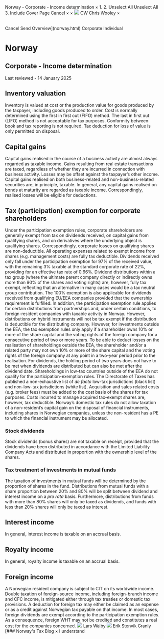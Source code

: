 Norway - Corporate - Income determination
×
1.
2.
Unselect All
Unselect All
3.
Include Cover Page
Cancel
×
×
![](-/media/world-wide-tax-summaries/attachments/global---chris-wooley.ashx%3Frev=ac5e5f3223b34096b1afc2a6009c7320&revision=ac5e5f32-23b3-4096-b1af-c2a6009c7320&hash=859B7ADC84DC2CBEC9760E9E6EE7DE6D0A8BFCDF)
CW
Chris Wooley
×
######
Cancel
Send
Overview](norway.html)
Corporate
Individual
# Norway
## Corporate - Income determination
Last reviewed - 14 January 2025
## Inventory valuation
Inventory is valued at cost or the production value for goods produced by the taxpayer, including goods produced to order. Cost is normally determined using the first in first out (FIFO) method. The last in first out (LIFO) method is not acceptable for tax purposes. Conformity between book and tax reporting is not required. Tax deduction for loss of value is only permitted on disposal.
## Capital gains
Capital gains realised in the course of a business activity are almost always regarded as taxable income. Gains resulting from real estate transactions are taxed, regardless of whether they are incurred in connection with business activity. Losses may be offset against the taxpayer’s other income.
Capital gains realised on both business-related and non-business-related securities are, in principle, taxable. In general, any capital gains realised on bonds at maturity are regarded as taxable income. Correspondingly, realised losses will be eligible for deductions.
## Tax (participation) exemption for corporate shareholders
Under the participation exemption rules, corporate shareholders are generally exempt from tax on dividends received, on capital gains from qualifying shares, and on derivatives where the underlying object is qualifying shares. Correspondingly, corporate losses on qualifying shares are non-deductible.
All operating expenses related to exempt income from shares (e.g. management costs) are fully tax deductible. Dividends received only fall under the participation exemption for 97% of the received value, with the remaining 3% taxable at the standard corporate rate of 22%, providing for an effective tax rate of 0.66%. Dividend distributions within a tax group (where the ultimate parent company directly or indirectly owns more than 90% of the shares and voting rights) are, however, fully tax exempt, reflecting that an alternative in many cases would be a tax neutral group contribution.
The 100% exemption is also applicable for dividends received from qualifying EU/EEA companies provided that the ownership requirement is fulfilled.
In addition, the participation exemption rule applies for certain distributions from partnerships and, under certain conditions, to foreign-resident companies with taxable activity in Norway. However, distributions on hybrid instruments will not be tax exempt if the distribution is deductible for the distributing company.
However, for investments outside the EEA, the tax exemption rules only apply if a shareholder owns 10% or more of the share capital and the voting rights of the foreign company for a consecutive period of two or more years. To be able to deduct losses on the realisation of shareholdings outside the EEA, the shareholder and/or a related party may not own 10% or more of the share capital and the voting rights of the foreign company at any point in a two-year period prior to the realisation. For dividends, the holding period of two years does not have to be met when dividends are distributed but can also be met after the dividend date.
Shareholdings in low-tax countries outside of the EEA do not qualify for the participation-exemption rules. The Directorate of Taxes has published a non-exhaustive list of *de facto* low-tax jurisdictions (black list) and non-low-tax jurisdictions (white list).
Acquisition and sales related costs (e.g. broker fees) must be added to the cost basis of the shares for tax purposes. Costs incurred to manage acquired tax-exempt shares are, however, tax deductible.
Norway’s domestic tax rules do not allow taxation of a non-resident’s capital gain on the disposal of financial instruments, including shares in Norwegian companies, unless the non-resident has a PE to which the financial instrument may be allocated.
### **Stock dividends**
Stock dividends (bonus shares) are not taxable on receipt, provided that the dividends have been distributed in accordance with the Limited Liability Company Acts and distributed in proportion with the ownership level of the shares.
### **Tax treatment of investments in mutual funds**
The taxation of investments in mutual funds will be determined by the proportion of shares in the fund. Distributions from mutual funds with a share proportion between 20% and 80% will be split between dividend and interest income on a *pro rata* basis. Furthermore, distributions from funds with more than 80% shares will only be taxed as dividends, and funds with less than 20% shares will only be taxed as interest.
## Interest income
In general, interest income is taxable on an accrual basis.
## Royalty income
In general, royalty income is taxable on an accrual basis.
## Foreign income
A Norwegian resident company is subject to CIT on its worldwide income. Double taxation of foreign-source income, including foreign-branch income and CFC income, is mitigated either through tax treaties or domestic tax provisions. A deduction for foreign tax may either be claimed as an expense or as a credit against Norwegian tax payable on that income. In most cases, foreign dividends are exempt according to the participation exemption rules. As a consequence, foreign WHT may not be credited and constitutes a real cost for the companies concerned.
![](-/media/world-wide-tax-summaries/attachments/norway---lars-walby.ashx%3Frev=dfd8df8377e341c1a02fea30693e9028&revision=dfd8df83-77e3-41c1-a02f-ea30693e9028&hash=EE50ED5C7621B497577E723A05501664CC0E2074)
Lars Walby
![](-/media/world-wide-tax-summaries/norwayerik-stenvik-granlynorway--erik-stenvik-granlyjpg20220815112721896.ashx%3Frev=f68b4579366646f7b88f719bf519e037&revision=f68b4579-3666-46f7-b88f-719bf519e037&hash=A4164E93F061286C88F3EAA944025A2B25692516)
Erik Stenvik Granly
[### Norway's Tax Blog
×
I understand